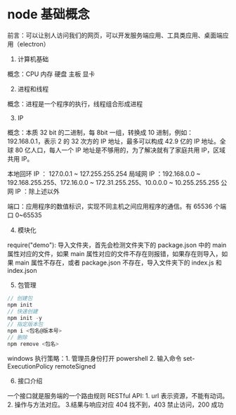 # node 基础概念

前言：可以让别人访问我们的网页，可以开发服务端应用、工具类应用、桌面端应用（electron）

1. 计算机基础

概念：CPU 内存 硬盘 主板 显卡

2. 进程和线程

概念：进程是一个程序的执行，线程组合形成进程

3. IP

概念：本质 32 bit 的二进制，每 8bit 一组，转换成 10 进制，例如：192.168.0.1，表示 2 的 32 次方的 IP 地址，最多可以构成 42.9 亿的 IP 地址。全球 80 亿人口，每人一个 IP 地址是不够用的，为了解决就有了家庭共用 IP，区域共用 IP。

本地回环 IP ： 127.0.0.1 ~ 127.255.255.254
局域网 IP ：192.168.0.0 ~ 192.168.255.255、172.16.0.0 ~ 172.31.255.255、10.0.0.0 ~ 10.255.255.255
公网 IP ：除上述以外

端口：应用程序的数值标识，实现不同主机之间应用程序的通信。有 65536 个端口 0~65535

4. 模块化

require("demo"): 导入文件夹，首先会检测文件夹下的 package.json 中的 main 属性对应的文件，如果 main 属性对应的文件不存在则报错，如果存在则导入，如果 main 属性不存在，或者 package.json 不存在，导入文件夹下的 index.js 和 index.json

5. 包管理

```js
// 创建包
npm init
// 快速创建
npm init -y
// 指定版本包
npm i <包名@版本号>
// 删除
npm remove <包名>
```

windows 执行策略：1. 管理员身份打开 powershell 2. 输入命令 set-ExecutionPolicy remoteSigned

6. 接口介绍

一个接口就是服务端的一个路由规则
RESTful API: 1. url 表示资源，不能有动词。 2. 操作与方法对应。 3.结果与响应对应
404 找不到，403 禁止访问，200 成功
